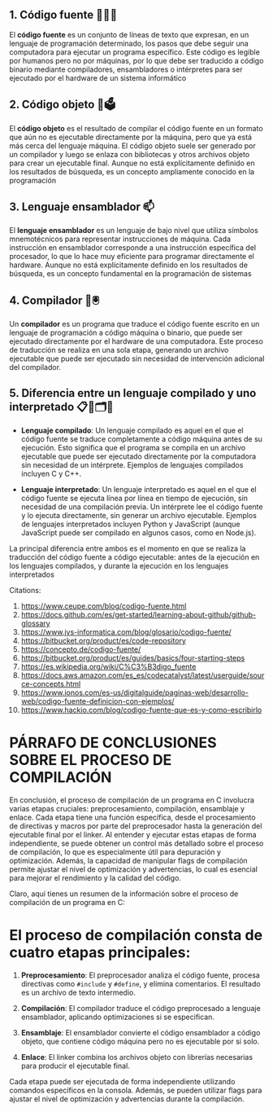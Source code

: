 ## 1. Código fuente 📔📒💡

El **código fuente** es un conjunto de líneas de texto que expresan, en un lenguaje de programación determinado, los pasos que debe seguir una computadora para ejecutar un programa específico. Este código es legible por humanos pero no por máquinas, por lo que debe ser traducido a código binario mediante compiladores, ensambladores o intérpretes para ser ejecutado por el hardware de un sistema informático

## 2. Código objeto 📌🗳️

El **código objeto** es el resultado de compilar el código fuente en un formato que aún no es ejecutable directamente por la máquina, pero que ya está más cerca del lenguaje máquina. El código objeto suele ser generado por un compilador y luego se enlaza con bibliotecas y otros archivos objeto para crear un ejecutable final. Aunque no está explícitamente definido en los resultados de búsqueda, es un concepto ampliamente conocido en la programación

## 3. Lenguaje ensamblador 📫

El **lenguaje ensamblador** es un lenguaje de bajo nivel que utiliza símbolos mnemotécnicos para representar instrucciones de máquina. Cada instrucción en ensamblador corresponde a una instrucción específica del procesador, lo que lo hace muy eficiente para programar directamente el hardware. Aunque no está explícitamente definido en los resultados de búsqueda, es un concepto fundamental en la programación de sistemas

## 4. Compilador 💽🖲️

Un **compilador** es un programa que traduce el código fuente escrito en un lenguaje de programación a código máquina o binario, que puede ser ejecutado directamente por el hardware de una computadora. Este proceso de traducción se realiza en una sola etapa, generando un archivo ejecutable que puede ser ejecutado sin necesidad de intervención adicional del compilador.

## 5. Diferencia entre un lenguaje compilado y uno interpretado 📋📇🗂️📂

- **Lenguaje compilado**: Un lenguaje compilado es aquel en el que el código fuente se traduce completamente a código máquina antes de su ejecución. Esto significa que el programa se compila en un archivo ejecutable que puede ser ejecutado directamente por la computadora sin necesidad de un intérprete. Ejemplos de lenguajes compilados incluyen C y C++.

- **Lenguaje interpretado**: Un lenguaje interpretado es aquel en el que el código fuente se ejecuta línea por línea en tiempo de ejecución, sin necesidad de una compilación previa. Un intérprete lee el código fuente y lo ejecuta directamente, sin generar un archivo ejecutable. Ejemplos de lenguajes interpretados incluyen Python y JavaScript (aunque JavaScript puede ser compilado en algunos casos, como en Node.js).

La principal diferencia entre ambos es el momento en que se realiza la traducción del código fuente a código ejecutable: antes de la ejecución en los lenguajes compilados, y durante la ejecución en los lenguajes interpretados

Citations:
1. https://www.ceupe.com/blog/codigo-fuente.html
2. https://docs.github.com/es/get-started/learning-about-github/github-glossary
3. https://www.jvs-informatica.com/blog/glosario/codigo-fuente/
4. https://bitbucket.org/product/es/code-repository
5. https://concepto.de/codigo-fuente/
6. https://bitbucket.org/product/es/guides/basics/four-starting-steps
7. https://es.wikipedia.org/wiki/C%C3%B3digo_fuente
8. https://docs.aws.amazon.com/es_es/codecatalyst/latest/userguide/source-concepts.html
9. https://www.ionos.com/es-us/digitalguide/paginas-web/desarrollo-web/codigo-fuente-definicion-con-ejemplos/
10. https://www.hackio.com/blog/codigo-fuente-que-es-y-como-escribirlo

# PÁRRAFO DE CONCLUSIONES SOBRE EL PROCESO DE COMPILACIÓN 
En conclusión, el proceso de compilación de un programa en C involucra varias etapas cruciales: preprocesamiento, compilación, ensamblaje y enlace. Cada etapa tiene una función específica, desde el procesamiento de directivas y macros por parte del preprocesador hasta la generación del ejecutable final por el linker. Al entender y ejecutar estas etapas de forma independiente, se puede obtener un control más detallado sobre el proceso de compilación, lo que es especialmente útil para depuración y optimización. Además, la capacidad de manipular flags de compilación permite ajustar el nivel de optimización y advertencias, lo cual es esencial para mejorar el rendimiento y la calidad del código.

Claro, aquí tienes un resumen de la información sobre el proceso de compilación de un programa en C:

# El proceso de compilación consta de cuatro etapas principales:
1. **Preprocesamiento**: El preprocesador analiza el código fuente, procesa directivas como `#include` y `#define`, y elimina comentarios. El resultado es un archivo de texto intermedio.
   
2. **Compilación**: El compilador traduce el código preprocesado a lenguaje ensamblador, aplicando optimizaciones si se especifican.

3. **Ensamblaje**: El ensamblador convierte el código ensamblador a código objeto, que contiene código máquina pero no es ejecutable por sí solo.

4. **Enlace**: El linker combina los archivos objeto con librerías necesarias para producir el ejecutable final.

Cada etapa puede ser ejecutada de forma independiente utilizando comandos específicos en la consola. Además, se pueden utilizar flags para ajustar el nivel de optimización y advertencias durante la compilación.